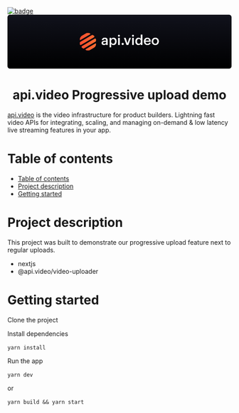 [![badge](https://img.shields.io/twitter/follow/api_video?style=social)](https://twitter.com/intent/follow?screen_name=api_video) &nbsp; &nbsp;
![](https://github.com/apivideo/API_OAS_file/blob/master/apivideo_banner.png)

<h1 align="center">api.video Progressive upload demo</h1>

[api.video](https://api.video) is the video infrastructure for product builders. Lightning fast video APIs for integrating, scaling, and managing on-demand & low latency live streaming features in your app.

# Table of contents

- [Table of contents](#table-of-contents)
- [Project description](#project-description)
- [Getting started](#getting-started)

# Project description

This project was built to demonstrate our progressive upload feature next to regular uploads.

- nextjs
- @api.video/video-uploader

# Getting started

Clone the project

Install dependencies

```
yarn install
```

Run the app

```
yarn dev
```
or
```
yarn build && yarn start
```


